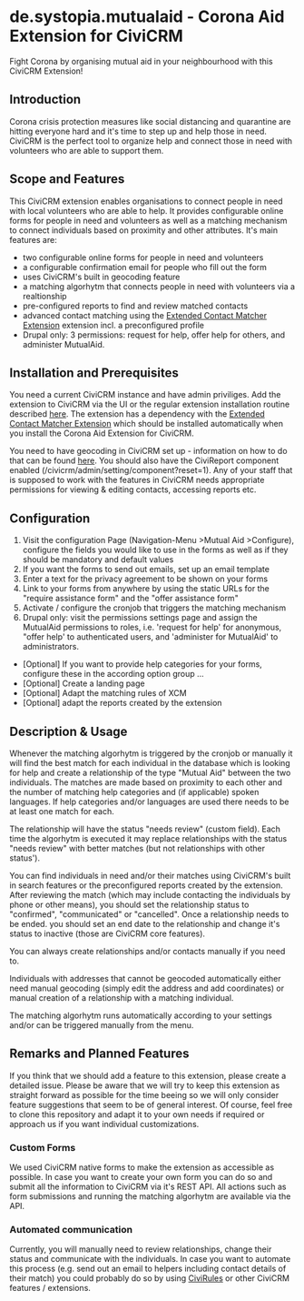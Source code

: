 # de.systopia.mutualaid - Corona Aid Extension for CiviCRM
Fight Corona by organising mutual aid in your neighbourhood with this CiviCRM Extension!

## Introduction
Corona crisis protection measures like social distancing and quarantine are hitting everyone hard and it's time to step up and help those in need. CiviCRM is the perfect tool to organize help and connect those in need with volunteers who are able to support them.

## Scope and Features
This CiviCRM extension enables organisations to connect people in need with local volunteers who are able to help. It provides configurable online forms for people in need and volunteers as well as a matching mechanism to connect individuals based on proximity and other attributes. It's main features are:

* two configurable online forms for people in need and volunteers
* a configurable confirmation email for people who fill out the form
* uses CiviCRM's built in geocoding feature
* a matching algorhytm that connects people in need with volunteers via a realtionship
* pre-configured reports to find and review matched contacts
* advanced contact matching using the [Extended Contact Matcher Extension](https://github.com/systopia/de.systopia.xcm) extension incl. a preconfigured profile
* Drupal only: 3 permissions: request for help, offer help for others, and administer MutualAid.

## Installation and Prerequisites
You need a current CiviCRM instance and have admin priviliges. Add the extension to  CiviCRM via the UI or the regular extension installation routine described [here](https://docs.civicrm.org/sysadmin/en/latest/customize/extensions/#installing-a-new-extension). The extension has a dependency with the [Extended Contact Matcher Extension](https://github.com/systopia/de.systopia.xcm) which should be installed automatically when you install the Corona Aid Extension for CiviCRM.

You need to have geocoding in CiviCRM set up - information on how to do that can be found [here](https://docs.civicrm.org/user/en/latest/initial-set-up/mapping/). You should also have the CiviReport component enabled (/civicrm/admin/setting/component?reset=1). Any of your staff that is supposed to work with the features in CiviCRM needs appropriate permissions for viewing & editing contacts, accessing reports etc.


## Configuration
1. Visit the configuration Page (Navigation-Menu >Mutual Aid >Configure), configure the fields you would like to use in the forms as well as if they should be mandatory and default values
2. If you want the forms to send out emails, set up an email template
3. Enter a text for the privacy agreement to be shown on your forms
4. Link to your forms from anywhere by using the static URLs for the "require assistance form" and the "offer assistance form"
5. Activate / configure the cronjob that triggers the matching mechanism
6. Drupal only: visit the permissions settings page and assign the MutualAid permissions to roles, i.e. 'request for help' for anonymous, "offer help' to authenticated users, and 'administer for MutualAid' to administrators.

* [Optional] If you want to provide help categories for your forms, configure these in the according option group ...
* [Optional] Create a landing page
* [Optional] Adapt the matching rules of XCM
* [Optional] adapt the reports created by the extension


## Description & Usage
Whenever the matching algorhytm is triggered by the cronjob or manually it will find the best match for each individual in the database which is looking for help and create a relationship of the type "Mutual Aid" between the two individuals. The matches are made based on proximity to each other and the number of matching help categories and (if applicable) spoken languages. If help categories and/or languages are used there needs to be at least one match for each.

The relationship will have the status "needs review" (custom field). Each time the algorhytm is executed it may replace relationships with the status "needs review" with better matches (but not relationships with other status').

You can find individuals in need and/or their matches using CiviCRM's built in search features or the preconfigured reports created by the extension. After reviewing the match (which may include contacting the individuals by phone or other means), you should set the relationship status to "confirmed", "communicated" or "cancelled". Once a relationship needs to be ended. you should set an end date to the relationship and change it's status to inactive (those are CiviCRM core features).

You can always create relationships and/or contacts manually if you need to.

Individuals with addresses that cannot be geocoded automatically either need manual geocoding (simply edit the address and add coordinates) or manual creation of a relationship with a matching individual.

The matching algorhytm runs automatically according to your settings and/or can be triggered manually from the menu.

## Remarks and Planned Features
If you think that we should add a feature to this extension, please create a detailed issue. Please be aware that we will try to keep this extension as straight forward as possible for the time beeing so we will only consider feature suggestions that seem to be of general interest. Of course, feel free to clone this repository and adapt it to your own needs if required or approach us if you want individual customizations.
### Custom Forms
We used CiviCRM native forms to make the extension as accessible as possible. In case you want to create your own form you can do so and submit all the information to CiviCRM via it's REST API. All actions such as form submissions and running the matching algorhytm are available via the API.  
### Automated communication
Currently, you will manually need to review relationships, change their status and communicate with the individuals. In case you want to automate this process (e.g. send out an email to helpers including contact details of their match) you could probably do so by using [CiviRules](https://civicrm.org/extensions/civirules) or other CiviCRM features / extensions.
